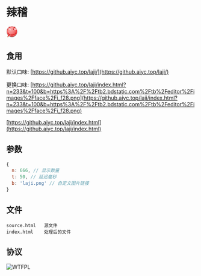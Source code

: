# 辣稽

![辣稽](laji.png)

## 食用

默认口味: [https://github.aiyc.top/laji/](https://github.aiyc.top/laji/)

更换口味: [https://github.aiyc.top/laji/index.html?n=233&t=100&b=https%3A%2F%2Ftb2.bdstatic.com%2Ftb%2Feditor%2Fimages%2Fface%2Fi_f28.png](https://github.aiyc.top/laji/index.html?n=233&t=100&b=https%3A%2F%2Ftb2.bdstatic.com%2Ftb%2Feditor%2Fimages%2Fface%2Fi_f28.png)

[https://github.aiyc.top/laji/index.html](https://github.aiyc.top/laji/index.html)

## 参数

```javascript
{
  n: 666, // 显示数量
  t: 50, // 延迟毫秒
  b: 'laji.png' // 自定义图片链接
}
```

## 文件

```text
source.html   源文件
index.html    处理后的文件
```

## 协议

![WTFPL](http://www.wtfpl.net/wp-content/uploads/2012/12/wtfpl-badge-1.png)
